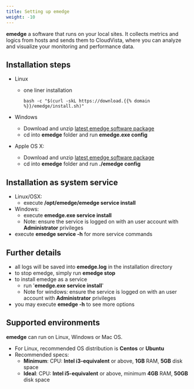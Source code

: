 ```yaml
---
title: Setting up emedge
weight: -10
---
```

**emedge** a software that runs on your local sites. It collects metrics and logics from hosts and sends them to CloudVista, where you can analyze and visualize your monitoring and performance data.

## Installation steps
  - Linux
    - one liner installation

          bash -c "$(curl -skL https://download.{{% domain %}}/emedge/install.sh)"

  - Windows
    - Download and unzip <a href="https://download.netgain-systems.com/emedge/emedge-latest.zip" target="_blank">latest emedge software package</a>
    - cd into **emedge** folder and run **emedge.exe config**

  - Apple OS X:
    - Download and unzip <a href="https://download.netgain-systems.com/emedge/emedge-latest.zip" target="_blank">latest emedge software package</a>
    - cd into **emedge** folder and run **./emedge config**


## Installation as system service
  - Linux/OSX:
    - execute **/opt/emedge/emedge service install**
  - Windows:
    - execute **emedge.exe service install**
    - Note: ensure the service is logged on with an user account with **Administrator** privileges
  - execute **emedge service -h** for more service commands

## Further details
  - all logs will be saved into **emedge.log** in the installation directory
  - to stop emedge, simply run **emedge stop**
  - to install emedge as a service
    - run '**emedge.exe service install**'
    - Note for windows: ensure the service is logged on with an user account with **Administrator** privileges
  - you may execute **emedge -h** to see more options

## Supported environments
**emedge** can run on Linux, Windows or Mac OS.
  - For Linux, recommended OS distribution is **Centos** or **Ubuntu**
  - Recommended specs:
    * **Minimum**: CPU: **Intel i3-equivalent** or above, **1GB** RAM, **5GB** disk space
    * **Ideal**:   CPU: **Intel i5-equivalent** or above, minimum **4GB** RAM, **50GB** disk space

